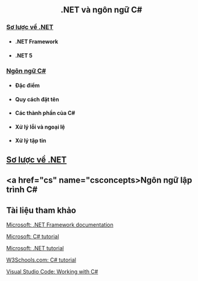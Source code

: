 <h2 align="center"> 
.NET và ngôn ngữ C#
</h2>

<div class="header">
<h3><a href="#dotnet">Sơ lược về .NET</a></h3>
<ul>
    <li><h4>.NET Framework</h4></li>
    <li><h4>.NET 5</h4></li>
</ul>

<h3><a href="#csconcepts">Ngôn ngữ C#</a></h3>
<ul>
    <li>
        <h4>Đặc điểm</h4>
    </li>
    <li>
        <h4>Quy cách đặt tên </h4>
    </li>
    <li>
        <h4>Các thành phần của C# </h4>
    </li>
    <li>
        <h4>Xử lý lỗi và ngoại lệ </h4>
    </li>
    <li>
        <h4>Xử lý tập tin </h4>
    </li>
</ul>

</div>

## <a href="dotnet" name="dotnet">Sơ lược về .NET </a>

## <a href="cs" name="csconcepts>Ngôn ngữ lập trình C#</a>

## Tài liệu tham khảo

[Microsoft: .NET Framework documentation](https://docs.microsoft.com/en-us/dotnet/framework/)

[Microsoft: C# tutorial](https://docs.microsoft.com/en-us/dotnet/csharp/)

[Microsoft: .NET tutorial](https://dotnet.microsoft.com/learn/dotnet/in-browser-tutorial/)

[W3Schools.com: C# tutorial](https://www.w3schools.com/cs/index.php/)

[Visual Studio Code: Working with C#](https://code.visualstudio.com/docs/languages/csharp/)

